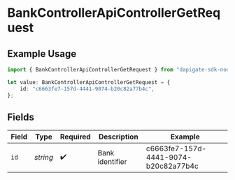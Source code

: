 # BankControllerApiControllerGetRequest

## Example Usage

```typescript
import { BankControllerApiControllerGetRequest } from "dapigate-sdk-node/models/operations";

let value: BankControllerApiControllerGetRequest = {
	id: "c6663fe7-157d-4441-9074-b20c82a77b4c",
};
```

## Fields

| Field | Type     | Required           | Description     | Example                              |
| ----- | -------- | ------------------ | --------------- | ------------------------------------ |
| `id`  | _string_ | :heavy_check_mark: | Bank identifier | c6663fe7-157d-4441-9074-b20c82a77b4c |
